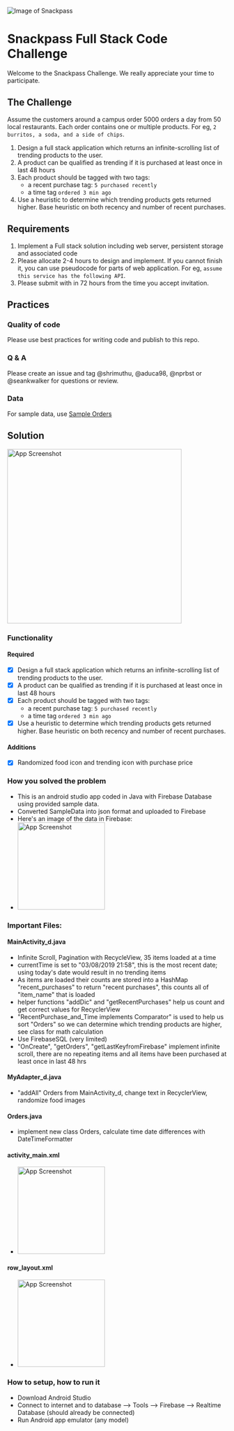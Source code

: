 ![Image of Snackpass](https://www.snackpass.co/static/media/logo_round_2.d74f1dd2.png)

# Snackpass Full Stack Code Challenge
Welcome to the Snackpass Challenge. We really appreciate your time to participate. 

## The Challenge

Assume the customers around a campus order 5000 orders a day from 50 local restaurants. Each order contains one or multiple products. For eg, `2 burritos, a soda, and a side of chips`.

1. Design a full stack application which returns an infinite-scrolling list of trending products to the user.
2. A product can be qualified as trending if it is purchased at least once in last 48 hours
3. Each product should be tagged with two tags:
    * a recent purchase tag: `5 purchased recently`
    * a time tag `ordered 3 min ago`
4. Use a heuristic to determine which trending products gets returned higher. Base heuristic on both recency and number of recent purchases.

## Requirements
1. Implement a Full stack solution including web server, persistent storage and associated code
2. Please allocate 2-4 hours to design and implement. If you cannot finish it, you can use pseudocode for parts of web application. For eg, `assume this service has the following API`.
3. Please submit with in 72 hours from the time you accept invitation. 

## Practices
### Quality of code 
 Please use best practices for writing code and publish to this repo. 
### Q & A
 Please create an issue and tag @shrimuthu, @aduca98, @nprbst or @seankwalker for questions or review.
### Data
For sample data, use [Sample Orders](https://docs.google.com/spreadsheets/d/1xfAjSlBflehOYj4O7I2YkfcBB1b9VgSHg9X-SmRWmsE/edit#gid=280279953)
 
## Solution

<img src='https://imgur.com/XvRD4Sd.gif' title='App Screenshot' width='400px' />

### Functionality 

#### Required
* [X] Design a full stack application which returns an infinite-scrolling list of trending products to the user.
* [X] A product can be qualified as trending if it is purchased at least once in last 48 hours
* [X] Each product should be tagged with two tags:
    * a recent purchase tag: `5 purchased recently`
    * a time tag `ordered 3 min ago`
* [X] Use a heuristic to determine which trending products gets returned higher. Base heuristic on both recency and number of recent purchases.

#### Additions
* [X] Randomized food icon and trending icon with purchase price 

### How you solved the problem
   - This is an android studio app coded in Java with Firebase Database using provided sample data. 
   - Converted SampleData into json format and uploaded to Firebase
   - Here's an image of the data in Firebase: 
   - <img src='https://imgur.com/a/oHjjaD3.jpg' title='App Screenshot' width='200px' />

### Important Files:
#### MainActivity_d.java
   - Infinite Scroll, Pagination with RecycleView, 35 items loaded at a time
   - currentTime is set to "03/08/2019 21:58", this is the most recent date; using today's date would result in no trending items 
   - As items are loaded their counts are stored into a HashMap "recent_purchases" to return "recent purchases", this counts all of "item_name" that is loaded
   - helper functions "addDic" and "getRecentPurchases" help us count and get correct values for RecyclerView 
   - "RecentPurchase_and_Time implements Comparator<Orders>" is used to help us sort "Orders" so we can determine which trending products are higher, see class for math calculation 
   - Use FirebaseSQL (very limited)
   - "OnCreate", "getOrders", "getLastKeyfromFirebase" implement infinite scroll, there are no repeating items and all items have been purchased at least once in last 48 hrs
   
#### MyAdapter_d.java
   - "addAll" Orders from MainActivity_d, change text in RecyclerView, randomize food images 

#### Orders.java
   - implement new class Orders, calculate time date differences with DateTimeFormatter

#### activity_main.xml
   - <img src='https://imgur.com/a/343Niuj.jpg' title='App Screenshot' width='200px' />
   
#### row_layout.xml
   - <img src='https://imgur.com/a/vOmEiU1.jpg' title='App Screenshot' width='200px' />
   

### How to setup, how to run it
   - Download Android Studio
   - Connect to internet and to database --> Tools --> Firebase --> Realtime Database (should already be connected)
   - Run Android app emulator (any model) 
   
